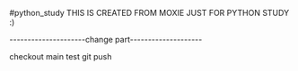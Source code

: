 #python_study
THIS IS CREATED FROM MOXIE
JUST FOR PYTHON STUDY :)

---------------------change part--------------------

checkout main
test git push
